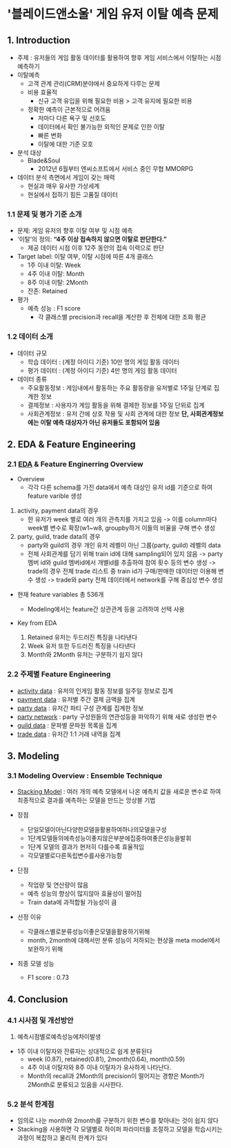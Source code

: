 # '블레이드앤소울' 게임 유저 이탈 예측 문제

## 1. Introduction
- 주제 : 유저들의 게임 활동 데이터를 활용하여 향후 게임 서비스에서 이탈하는 시점 예측하기
- 이탈예측
  - 고객 관계 관리(CRM)분야에서 중요하게 다루는 문제
  - 비용 효율적
    - 신규 고객 유입을 위해 필요한 비용 > 고객 유지에 필요한 비용
  - 정확한 예측이 근본적으로 어려움
    - 저마다 다른 욕구 및 선호도
    - 데이터에서 확인 불가능한 외적인 문제로 인한 이탈
    - 빠른 변화
    - 이탈에 대한 기준 모호
- 분석 대상
  - Blade&Soul
    - 2012년 6월부터 엔씨소프트에서 서비스 중인 무협 MMORPG
- 데이터 분석 측면에서 게임이 갖는 매력
  - 현실과 매우 유사한 가상세계
  - 현실에서 접하기 힘든 고품질 데이터

### 1.1 문제 및 평가 기준 소개
- 문제: 게임 유저의 향후 이탈 여부 및 시점 예측
- ‘이탈’의 정의: **“4주 이상 접속하지 않으면 이탈로 판단한다.”**
  - 제공 데이터 시점 이후 12주 동안의 접속 이력으로 판단
- Target label: 이탈 여부, 이탈 시점에 따른 4개 클래스
  - 1주 이내 이탈: Week
  - 4주 이내 이탈: Month
  - 8주 이내 이탈: 2Month
  - 잔존: Retained
- 평가
  - 예측 성능 : F1 score
    - 각 클래스별 precision과 recall을 계산한 후 전체에 대한 조화 평균
### 1.2 데이터 소개

- 데이터 규모
  - 학습 데이터 : (계정 아이디 기준) 10만 명의 게임 활동 데이터
  - 평가 데이터 : (계정 아이디 기준) 4만 명의 게임 활동 데이터
- 데이터 종류
  - 주요활동정보 : 게임내에서 활동하는 주요 활동량을 유저별로 1주일 단계로 집계한 정보
  - 결제정보 : 사용자가 게임 활동을 위해 결제한 정보를 1주일 단위로 집계
  - 사회관계정보 : 유저 간에 상호 작용 및 사회 관계에 대한 정보
  **단, 사회관계정보에는 이탈 예측 대상자가 아닌 유저들도 포함되어 있음**

## 2. EDA & Feature Engineering

### 2.1 [EDA](https://github.com/benestump/Project_Classification_Big_Contest/blob/master/2_EDA.ipynb) & Feature Enginerring Overview

  - Overview
    - 각각 다른 schema를 가진 data에서 예측 대상인 유저 id를 기준으로 하여 feature varible 생성

1) activity, payment data의 경우
      - 한 유저가 week 별로 여러 개의 관측치를 가지고 있음
      -> 이를 column마다 week별 변수로 확장(w1~w8, groupby하거 이들의 비율을 구해 변수 생성
2) party, guild, trade data의 경우
    - party와 guild의 경우 개인 유저 레벨이 아닌 그룹(party, guild) 레벨의 data
    - 전체 사회관계를 담기 위해 train id에 대해 sampling되어 있지 않음
-> party 멤버 id와 guild 멤버id에서 개별id를 추출하여 참여 횟수 등의 변수 생성
-> trade의 경우 전체 trade 리스트 중 train id가 구매/판매한 데이터만 이용해 변수 생성
-> trade와 party 전체 데이터에서 network를 구해 중심성 변수 생성

- 현재 feature variables 총 536개
  - Modeling에서는 feature간 상관관계 등을 고려하여 선택 사용

- Key from EDA
  1. Retained 유저는 두드러진 특징을 나타낸다
  2. Week 유저 또한 두드러진 특징을 나타낸다
  3. Month와 2Month 유저는 구분하기 쉽지 않다

### 2.2 주제별 Feature Engineering

- [activity data](https://github.com/benestump/Project_Classification_Big_Contest/blob/master/1_1_FE_activity.ipynb) : 유저의 인게임 활동 정보를 일주일 정보로 집계
- [payment data](https://github.com/benestump/Project_Classification_Big_Contest/blob/master/1_2_FE_payment.ipynb) : 유저별 주간 결제 금액을 집계
- [party data](https://github.com/benestump/Project_Classification_Big_Contest/blob/master/1_3_FE_party.ipynb) : 유저간 파티 구성 관계를 집계한 정보
- [party network](https://github.com/benestump/Project_Classification_Big_Contest/blob/master/1_3_FE_party_network.ipynb) : party 구성원들의 연관성등을 파악하기 위해 새로 생성한 변수
- [guild data](https://github.com/benestump/Project_Classification_Big_Contest/blob/master/1_4_FE_guild.ipynb) : 문파별 문파원 목록을 집계
- [trade data](https://github.com/benestump/Project_Classification_Big_Contest/blob/master/1_5_FE_trade.ipynb) : 유저간 1:1 거래 내역을 집계

## 3. Modeling

### 3.1 Modeling Overview : Ensemble Technique

- [Stacking Model](https://github.com/benestump/Project_Classification_Big_Contest/blob/master/stacking%20model.ipynb) : 여러 개의 예측 모델에서 나온 예측치 값을 새로운 변수로 하여 최종적으로 결과를 예측하는 모델을 만드는 앙상블 기법
-  장점
    - 단일모델이아닌다양한모델을활용하여하나의모델을구성
    - 1단계모델들의에측성능이좋지않은부분에집중하여좋은성능을발휘
    - 1단계 모델의 결과가 현저히 다를수록 효율적임
    - 각모델별로다른독립변수를사용가능함
- 단점
    - 작업량 및 연산량이 많음
    - 예측 성능의 향상이 많지않아 효율성이 떨어짐
    - Train data에 과적합될 가능성이 큼
- 선정 이유
  - 각클래스별로분류성능이좋은모델을활용하기위해
  - month, 2month에 대해서만 분류 성능이 저하되는 현상을 meta model에서 보완하기 위해

- 최종 모델 성능
  - F1 score : 0.73

## 4. Conclusion

### 4.1 시사점 및 개선방안
1. 예측시점별로예측성능에차이발생
- 1주 이내 이탈자와 잔류자는 상대적으로 쉽게 분류된다
    - week (0.87), retained(0.81), 2month(0.64), month(0.59)
    - 4주 이내 이탈자와 8주 이내 이탈자가 유사하게 나타난다.
    - Month의 recall과 2Month의 precision이 떨어지는 경향은 Month가 2Month로 분류되고 있음을 시사한다.
### 5.2 분석 한계점
- 임의로 나눈 month와 2month를 구분하기 위한 변수를 찾아내는 것이 쉽지 않다
- Stacking을 사용하면 각 모델별로 하이퍼 파라미터를 조절하고 모델을 학습시키는 과정이 복잡하고 물리적 한계가 있다

